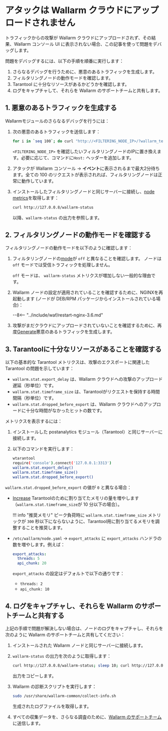 # アタックは Wallarm クラウドにアップロードされません

トラフィックからの攻撃が Wallarm クラウドにアップロードされず、その結果、Wallarm コンソール UI に表示されない場合、この記事を使って問題をデバッグします。

問題をデバッグするには、以下の手順を順番に実行します：

1. さらなるデバッグを行うために、悪意のあるトラフィックを生成します。
1. フィルタリングノードの動作モードを確認します。
1. Tarantool に十分なリソースがあるかどうかを確認します。
1. ログをキャプチャして、それらを Wallarm のサポートチームと共有します。

## 1. 悪意のあるトラフィックを生成する

Wallarmモジュールのさらなるデバッグを行うには：

1. 次の悪意のあるトラフィックを送信します：

    ```bash
    for i in `seq 100`; do curl "http://<FILTERING_NODE_IP>/?wallarm_test_xxxx=union+select+$i"; sleep 1; done
    ```

    `<FILTERING_NODE_IP>` を確認したいフィルタリングノードのIPに置き換えます。必要に応じて、コマンドに`Host:` ヘッダーを追加します。
1. アタックが Wallarm コンソール → **イベント**に表示されるまで最大2分待ちます。全ての 100 のリクエストが表示されれば、フィルタリングノードは正常に動作しています。
1. インストールしたフィルタリングノードと同じサーバーに接続し、[node metrics](../admin-en/monitoring/intro.md)を取得します：

    ```bash
    curl http://127.0.0.8/wallarm-status
    ```

    以降、`wallarm-status` の出力を参照します。

## 2. フィルタリングノードの動作モードを確認する

フィルタリングノードの動作モードを以下のように確認します：

1. フィルタリングノードの[mode](../admin-en/configure-wallarm-mode.md)が `off` と異なることを確認します。 ノードは `off` モードでは受信トラフィックを処理しません。

    `off` モードは、 `wallarm-status` メトリクスが増加しない一般的な理由です。
1. Wallarm ノードの設定が適用されていることを確認するために、NGINXを再起動します (ノードが DEB/RPM パッケージからインストールされている場合)：

    --8<-- "../include/waf/restart-nginx-3.6.md"
1. 攻撃がまだクラウドにアップロードされていないことを確認するために、再度[Generate](#1-generate-some-malicious-traffic)悪意のあるトラフィックを生成します。

## 3. Tarantoolに十分なリソースがあることを確認する

以下の基本的な Tarantool メトリクスは、攻撃のエクスポートに関連した Tarantool の問題を示しています：

- `wallarm.stat.export_delay` は、Wallarm クラウドへの攻撃のアップロード遅延（秒単位）です。
- `wallarm.stat.timeframe_size` は、Tarantoolがリクエストを保持する時間間隔（秒単位）です。
- `wallarm.stat.dropped_before_export` は、Wallarm クラウドへのアップロードに十分な時間がなかったヒットの数です。

メトリクスを表示するには：

1. インストールした postanalytics モジュール（Tarantool）と同じサーバーに接続します。
1. 以下のコマンドを実行します：

    ```bash
    wtarantool
    require('console').connect('127.0.0.1:3313')
    wallarm.stat.export_delay()
    wallarm.stat.timeframe_size()
    wallarm.stat.dropped_before_export()
    ```

`wallarm.stat.dropped_before_export` の値が `0` と異なる場合：

- [Increase](../admin-en/configuration-guides/allocate-resources-for-node.md#tarantool) Tarantoolのために割り当てたメモリの量を増やします（`wallarm.stat.timeframe_size`が 10 分以下の場合）。

    !!! info "推奨メモリ"
         ピーク負荷時に `wallarm.stat.timeframe_size` メトリックが `300` 秒以下にならないように、Tarantool用に割り当てるメモリを調整することを推奨します。

- `/etc/wallarm/node.yaml` → `export_attacks` に `export_attacks` ハンドラの数を増やします。例えば：

    ```yaml
    export_attacks:
      threads: 5
      api_chunk: 20
    ```

    `export_attacks` の設定はデフォルトで以下の通りです：

    * `threads: 2`
    * `api_chunk: 10`

## 4. ログをキャプチャし、それらを Wallarm のサポートチームと共有する

上記の手順で問題が解決しない場合は、ノードのログをキャプチャし、それらを次のように Wallarm のサポートチームと共有してください：

1. インストールされた Wallarm ノードと同じサーバーに接続します。
1. `wallarm-status` の出力を次のように取得します：

    ```bash
    curl http://127.0.0.8/wallarm-status; sleep 10; curl http://127.0.0.8/wallarm-status
    ```

    出力をコピーします。
1. Wallarm の診断スクリプトを実行します：

    ```bash
    sudo /usr/share/wallarm-common/collect-info.sh
    ```

    生成されたログファイルを取得します。
1. すべての収集データを、さらなる調査のために、[Wallarm のサポートチーム](mailto:support@wallarm.com)に送信します。